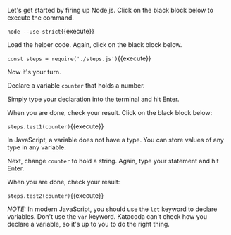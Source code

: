 Let's get started by firing up Node.js. Click on the black block below to execute the command.

`node --use-strict`{{execute}}

Load the helper code. Again, click on the black block below.

`const steps = require('./steps.js')`{{execute}}

Now it's your turn. 

Declare a variable `counter` that holds a number.

Simply type your declaration into the terminal and hit Enter. 

When you are done, check your result. Click on the black block below:

`steps.test1(counter)`{{execute}}

In JavaScript, a variable does not have a type. You can store values of any type in any variable. 

Next, change `counter` to hold a string. Again, type your statement and hit Enter.

When you are done, check your result:

`steps.test2(counter)`{{execute}}

*NOTE:* In modern JavaScript, you should use the `let` keyword to declare variables. Don't use the `var` keyword.  Katacoda can't check how you declare a variable, so it's up to you to do the right thing.






